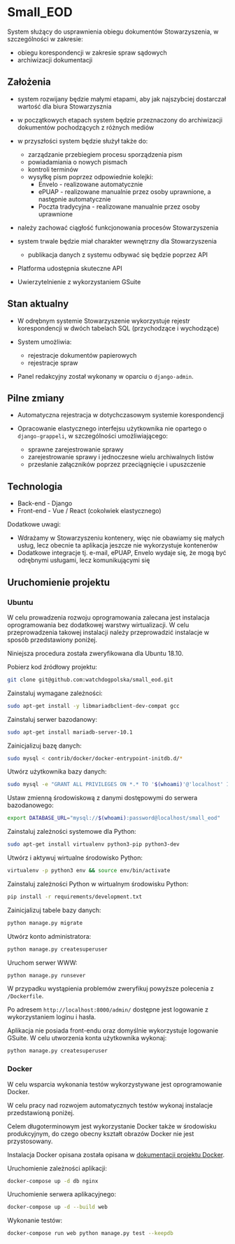 # Small_EOD

System służący do usprawnienia obiegu dokumentów Stowarzyszenia, w szczególności w zakresie:

* obiegu korespondencji w zakresie spraw sądowych
* archiwizacji dokumentacji

## Założenia

* system rozwijany będzie małymi etapami, aby jak najszybciej dostarczał wartość dla biura Stowarzysznia
* w początkowych etapach system będzie przeznaczony do archiwizacji dokumentów pochodzących z różnych mediów
* w przyszłości system będzie służył także do:

    * zarządzanie przebiegiem procesu sporządzenia pism
    * powiadamiania o nowych pismach
    * kontroli terminów
    * wysyłkę pism poprzez odpowiednie kolejki:
        * Envelo - realizowane automatycznie
        * ePUAP - realizowane manualnie przez osoby uprawnione, a następnie automatycznie
        * Poczta tradycyjna - realizowane manualnie przez osoby uprawnione

* należy zachować ciągłość funkcjonowania procesów Stowarzyszenia
* system trwale będzie miał charakter wewnętrzny dla Stowarzyszenia
    * publikacja danych z systemu odbywać się będzie poprzez API
* Platforma udostępnia skuteczne API
* Uwierzytelnienie z wykorzystaniem GSuite

## Stan aktualny

* W odrębnym systemie Stowarzyszenie wykorzystuje rejestr korespondencji w dwóch tabelach SQL (przychodzące i wychodzące)

* System umożliwia:

    * rejestracje dokumentów papierowych
    * rejestracje spraw
    
* Panel redakcyjny został wykonany w oparciu o ```django-admin```.

## Pilne zmiany

* Automatyczna rejestracja w dotychczasowym systemie korespondencji
* Opracowanie elastycznego interfejsu użytkownika nie opartego o ```django-grappeli```, w szczególności umożliwiającego:

    * sprawne zarejestrowanie sprawy
    * zarejestrowanie sprawy i jednoczesne wielu archiwalnych listów
    * przesłanie załączników poprzez przeciągnięcie i upuszczenie

 
## Technologia

* Back-end - Django
* Front-end - Vue / React (cokolwiek elastycznego)

Dodatkowe uwagi:

* Wdrażamy w Stowarzyszeniu kontenery, więc nie obawiamy się małych usług, lecz obecnie ta aplikacja jeszcze nie wykorzystuje kontenerów
* Dodatkowe integracje tj. e-mail, ePUAP, Envelo wydaje się, że mogą być odrębnymi usługami, lecz komunikującymi się

## Uruchomienie projektu

### Ubuntu

W celu prowadzenia rozwoju oprogramowania zalecana jest instalacja oprogramowania bez dodatkowej warstwy wirtualizacji. W celu przeprowadzenia takowej instalacji należy przeprowadzić instalacje w sposób przedstawiony poniżej.

Niniejsza procedura została zweryfikowana dla Ubuntu 18.10.

Pobierz kod źródłowy projektu:

```bash
git clone git@github.com:watchdogpolska/small_eod.git
```

Zainstaluj wymagane zależności:

```bash
sudo apt-get install -y libmariadbclient-dev-compat gcc
```

Zainstaluj serwer bazodanowy:

```bash
sudo apt-get install mariadb-server-10.1
```

Zainicjalizuj bazę danych:

```bash
sudo mysql < contrib/docker/docker-entrypoint-initdb.d/*
```

Utwórz użytkownika bazy danych:

```bash
sudo mysql -e "GRANT ALL PRIVILEGES ON *.* TO '$(whoami)'@'localhost' IDENTIFIED BY 'password';"
```

Ustaw zmienną środowiskową z danymi dostępowymi do serwera bazodanowego:

```bash
export DATABASE_URL="mysql://$(whoami):password@localhost/small_eod"
```

Zainstaluj zależności systemowe dla Python:

```bash
sudo apt-get install virtualenv python3-pip python3-dev
```

Utwórz i aktywuj wirtualne środowisko Python:

```bash
virtualenv -p python3 env && source env/bin/activate
```

Zainstaluj zależności Python w wirtualnym środowisku Python:

```bash
pip install -r requirements/development.txt 
```

Zainicjalizuj tabele bazy danych:

```bash
python manage.py migrate
```

Utwórz konto administratora:

```bash
python manage.py createsuperuser
```

Uruchom serwer WWW:

```bash
python manage.py runsever
```

W przypadku wystąpienia problemów zweryfikuj powyższe polecenia z ```/Dockerfile```.

Po adresem ```http://localhost:8000/admin/``` dostępne jest logowanie z wykorzystaniem loginu i hasła.

Aplikacja nie posiada front-endu oraz domyślnie wykorzystuje logowanie GSuite. W celu utworzenia konta użytkownika wykonaj:

```bash
python manage.py createsuperuser
```

### Docker

W celu wsparcia wykonania testów wykorzystywane jest oprogramowanie Docker. 

W celu pracy nad rozwojem automatycznych testów wykonaj instalacje przedstawioną poniżej.

Celem długoterminowym jest wykorzystanie Docker także w środowisku produkcyjnym, do czego obecny kształt obrazów Docker nie jest przystosowany.

Instalacja Docker opisana została opisana w [dokumentacji projektu Docker](https://docs.docker.com/install/linux/docker-ce/ubuntu/).

Uruchomienie zależności aplikacji:

```bash
docker-compose up -d db nginx
```

Uruchomienie serwera aplikacyjnego:

```bash
docker-compose up -d --build web 
```

Wykonanie testów:

```bash
docker-compose run web python manage.py test --keepdb
```
